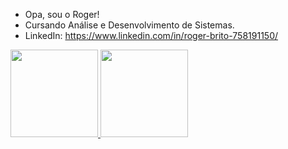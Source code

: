- Opa, sou o Roger!
- Cursando Análise e Desenvolvimento de Sistemas.
- LinkedIn: https://www.linkedin.com/in/roger-brito-758191150/


<div>
  <a href="https://github.com/rogergbrito">
  <img height="140em" src="https://github-readme-stats.vercel.app/api?username=rogergbrito&show_icons=true&theme=dark&include_all_commits=true&count_private=true%22/%3E">
  <img height="140em" src="https://github-readme-stats.vercel.app/api/top-langs/?username=rogergbrito&layout=compact&langs_count=7&theme=dark%22/%3E">
</div>
